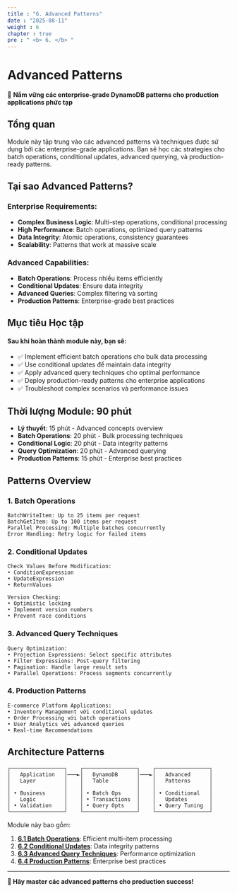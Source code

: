 ```yaml
---
title : "6. Advanced Patterns"
date : "2025-08-11"
weight : 6 
chapter : true
pre : " <b> 6. </b> "
---
```


# Advanced Patterns

🚀 **Nắm vững các enterprise-grade DynamoDB patterns cho production applications phức tạp**

## Tổng quan

Module này tập trung vào các advanced patterns và techniques được sử dụng bởi các enterprise-grade applications. Bạn sẽ học các strategies cho batch operations, conditional updates, advanced querying, và production-ready patterns.

## Tại sao Advanced Patterns?

### Enterprise Requirements:

- **Complex Business Logic**: Multi-step operations, conditional processing
- **High Performance**: Batch operations, optimized query patterns
- **Data Integrity**: Atomic operations, consistency guarantees
- **Scalability**: Patterns that work at massive scale

### Advanced Capabilities:

- **Batch Operations**: Process nhiều items efficiently
- **Conditional Updates**: Ensure data integrity
- **Advanced Queries**: Complex filtering và sorting
- **Production Patterns**: Enterprise-grade best practices

## Mục tiêu Học tập

#### Sau khi hoàn thành module này, bạn sẽ:

- ✅ Implement efficient batch operations cho bulk data processing
- ✅ Use conditional updates để maintain data integrity
- ✅ Apply advanced query techniques cho optimal performance
- ✅ Deploy production-ready patterns cho enterprise applications
- ✅ Troubleshoot complex scenarios và performance issues

## Thời lượng Module: 90 phút

- **Lý thuyết**: 15 phút - Advanced concepts overview
- **Batch Operations**: 20 phút - Bulk processing techniques
- **Conditional Logic**: 20 phút - Data integrity patterns
- **Query Optimization**: 20 phút - Advanced querying
- **Production Patterns**: 15 phút - Enterprise best practices

## Patterns Overview

### 1. Batch Operations
```
BatchWriteItem: Up to 25 items per request
BatchGetItem: Up to 100 items per request
Parallel Processing: Multiple batches concurrently
Error Handling: Retry logic for failed items
```

### 2. Conditional Updates
```
Check Values Before Modification:
• ConditionExpression
• UpdateExpression  
• ReturnValues

Version Checking:
• Optimistic locking
• Implement version numbers
• Prevent race conditions
```

### 3. Advanced Query Techniques
```
Query Optimization:
• Projection Expressions: Select specific attributes
• Filter Expressions: Post-query filtering
• Pagination: Handle large result sets
• Parallel Operations: Process segments concurrently
```

### 4. Production Patterns
```
E-commerce Platform Applications:
• Inventory Management với conditional updates
• Order Processing với batch operations
• User Analytics với advanced queries
• Real-time Recommendations
```

## Architecture Patterns

```
┌─────────────────┐    ┌─────────────────┐    ┌─────────────────┐
│   Application   │───►│   DynamoDB      │───►│   Advanced      │
│   Layer         │    │   Table         │    │   Patterns      │
│                 │    │                 │    │                 │
│ • Business      │    │ • Batch Ops     │    │ • Conditional   │
│   Logic         │    │ • Transactions  │    │   Updates       │
│ • Validation    │    │ • Query Opts    │    │ • Query Tuning  │
└─────────────────┘    └─────────────────┘    └─────────────────┘
```

Module này bao gồm:

1. **[6.1 Batch Operations](6.1-batch-operations/)**: Efficient multi-item processing
2. **[6.2 Conditional Updates](6.2-conditional-updates/)**: Data integrity patterns  
3. **[6.3 Advanced Query Techniques](6.3-advanced-query-techniques/)**: Performance optimization
4. **[6.4 Production Patterns](6.4-production-patterns/)**: Enterprise best practices

---

**🚀 Hãy master các advanced patterns cho production success!**
